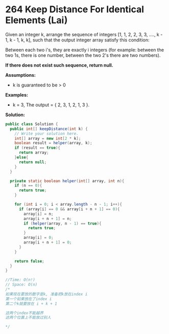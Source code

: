 # 264 Keep Distance For Identical Elements (Lai)

Given an integer k, arrange the sequence of integers [1, 1, 2, 2, 3, 3, ...., k - 1, k - 1, k, k], such that the output integer array satisfy this condition:

Between each two i's, they are exactly i integers (for example: between the two 1s, there is one number, between the two 2's there are two numbers).

**If there does not exist such sequence, return null.**

**Assumptions:**

- k is guaranteed to be > 0

**Examples:**

- k = 3, The output = { 2, 3, 1, 2, 1, 3 }.



**Solution:**

```java
public class Solution {
  public int[] keepDistance(int k) {
    // Write your solution here.
    int[] array = new int[2 * k];
    boolean result = helper(array, k);
    if (result == true){
      return array;
    }else{
      return null;
    }
  }

  private static boolean helper(int[] array, int n){
    if (n == 0){
      return true;
    }

    for (int i = 0; i < array.length - n - 1; i++){
      if (array[i] == 0 && array[i + n + 1] == 0){
        array[i] = n;
        array[i + n + 1] = n;
        if (helper(array, n - 1) == true){
          return true;
        }
        array[i] = 0;
        array[i + n + 1] = 0;
      }
    }

    return false;
  }
}

//Time: O(n!)
// Space: O(n)
/*
如果现在要放的数字是k, 准备把k放在index i 
第一个如果放在了index i
第二个k就要放在 i + k + 1

这两个index不能越界
这两个位置上不能放过别人

*/
```

